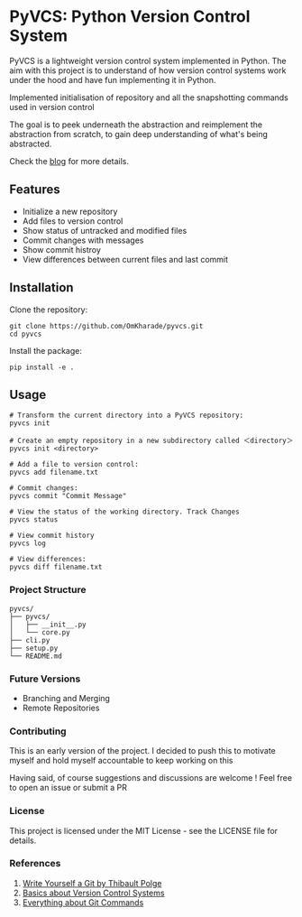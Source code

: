 # PyVCS: Python Version Control System

PyVCS is a lightweight version control system implemented in Python. The aim with this project is to understand of how version control systems work under the hood and have fun implementing it in Python.

Implemented initialisation of repository and all the snapshotting commands used in version control

The goal is to peek underneath the abstraction and reimplement the abstraction from scratch, to gain deep understanding of what's being abstracted.

Check the [blog](https://omkharade.github.io/blog-pyvcs/) for more details.

## Features

- Initialize a new repository
- Add files to version control
- Show status of untracked and modified files
- Commit changes with messages
- Show commit histroy
- View differences between current files and last commit


## Installation

Clone the repository:

```shell
git clone https://github.com/OmKharade/pyvcs.git
cd pyvcs
```

Install the package:
```shell
pip install -e .
```

## Usage

```shell
# Transform the current directory into a PyVCS repository:
pyvcs init

# Create an empty repository in a new subdirectory called ＜directory＞
pyvcs init <directory>

# Add a file to version control:
pyvcs add filename.txt

# Commit changes:
pyvcs commit "Commit Message"

# View the status of the working directory. Track Changes
pyvcs status

# View commit history
pyvcs log

# View differences:
pyvcs diff filename.txt
```

### Project Structure

```
pyvcs/
├── pyvcs/
│   ├── __init__.py
│   └── core.py
├── cli.py
├── setup.py
└── README.md
```

### Future Versions 

- Branching and Merging
- Remote Repositories

### Contributing

This is an early version of the project. I decided to push this to motivate myself and hold myself accountable to keep working on this

Having said, of course suggestions and discussions are welcome ! Feel free to open an issue or submit a PR

### License

This project is licensed under the MIT License - see the LICENSE file for details.

### References

1. [Write Yourself a Git by Thibault Polge](https://wyag.thb.lt/) 
2. [Basics about Version Control Systems](https://rao-sithara.medium.com/version-control-system-and-git-commands-b05b6205ae40)
3. [Everything about Git Commands](https://www.atlassian.com/git/tutorials/setting-up-a-repository)
